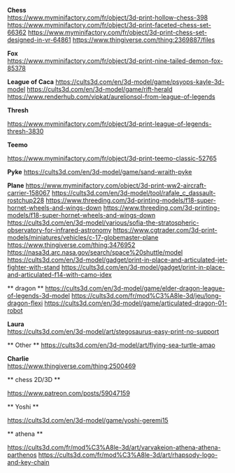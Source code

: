 **Chess**  
https://www.myminifactory.com/fr/object/3d-print-hollow-chess-398
https://www.myminifactory.com/fr/object/3d-print-faceted-chess-set-66362
https://www.myminifactory.com/fr/object/3d-print-chess-set-designed-in-vr-64861
https://www.thingiverse.com/thing:2369887/files

**Fox**  
https://www.myminifactory.com/fr/object/3d-print-nine-tailed-demon-fox-85378

**League of Caca**
https://cults3d.com/en/3d-model/game/psyops-kayle-3d-model
https://cults3d.com/en/3d-model/game/rift-herald
https://www.renderhub.com/vipkat/aurelionsol-from-league-of-legends

**Thresh**

https://www.myminifactory.com/fr/object/3d-print-league-of-legends-thresh-3830

**Teemo**

https://www.myminifactory.com/fr/object/3d-print-teemo-classic-52765

**Pyke**
https://cults3d.com/en/3d-model/game/sand-wraith-pyke

**Plane** 
https://www.myminifactory.com/object/3d-print-ww2-aircraft-carrier-158067
https://cults3d.com/en/3d-model/tool/rafale_c_dassault-rostchup228
https://www.threeding.com/3d-printing-models/f18-super-hornet-wheels-and-wings-down
https://www.threeding.com/3d-printing-models/f18-super-hornet-wheels-and-wings-down
https://cults3d.com/en/3d-model/various/sofia-the-stratospheric-observatory-for-infrared-astronomy
https://www.cgtrader.com/3d-print-models/miniatures/vehicles/c-17-globemaster-plane
https://www.thingiverse.com/thing:3476952
https://nasa3d.arc.nasa.gov/search/space%20shuttle/model
https://cults3d.com/en/3d-model/gadget/print-in-place-and-articulated-jet-fighter-with-stand
https://cults3d.com/en/3d-model/gadget/print-in-place-and-articulated-f14-with-camo-idex

** dragon **
https://cults3d.com/en/3d-model/game/elder-dragon-league-of-legends-3d-model
https://cults3d.com/fr/mod%C3%A8le-3d/jeu/long-dragon-flexi
https://cults3d.com/en/3d-model/game/articulated-dragon-01-robot

**Laura**  
https://cults3d.com/en/3d-model/art/stegosaurus-easy-print-no-support

** Other **
https://cults3d.com/en/3d-model/art/flying-sea-turtle-amao

**Charlie**  
https://www.thingiverse.com/thing:2500469

** chess 2D/3D **

https://www.patreon.com/posts/59047159

** Yoshi  **

https://cults3d.com/en/3d-model/game/yoshi-geremi15

** athena **

https://cults3d.com/fr/mod%C3%A8le-3d/art/varvakeion-athena-athena-parthenos
https://cults3d.com/fr/mod%C3%A8le-3d/art/rhapsody-logo-and-key-chain
